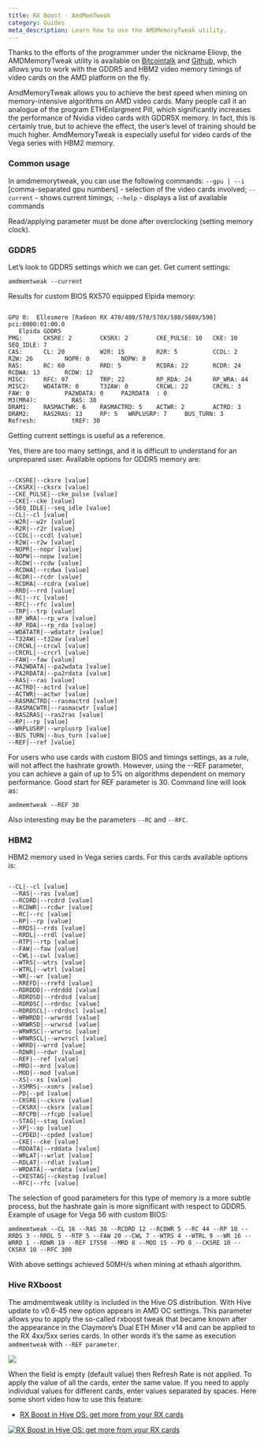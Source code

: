 ```yaml
---
title: RX Boost - AmdMemTweak
category: Guides
meta_description: Learn how to use the AMDMemoryTweak utility.
---
```


Thanks to the efforts of the programmer under the nickname Eliovp, the AMDMemoryTweak utility is available on [Bitcointalk](https://bitcointalk.org/index.php?topic=5123724.0) and [Github](https://github.com/Eliovp/amdmemorytweak), which allows you to work with the GDDR5 and HBM2 video memory timings of video cards on the AMD platform on the fly.

AmdMemoryTweak allows you to achieve the best speed when mining on memory-intensive algorithms on AMD video cards. Many people call it an analogue of the program ETHEnlargment Pill, which significantly increases the performance of Nvidia video cards with GDDR5X memory. In fact, this is certainly true, but to achieve the effect, the user’s level of training should be much higher. AmdMemoryTweak is especially useful for video cards of the Vega series with HBM2 memory.

### Common usage
In amdmemorytweak, you can use the following commands:
`--gpu | --i` [comma-separated gpu numbers] - selection of the video cards involved;
`--current` - shows current timings;
`--help` - displays a list of available commands

Read/applying parameter must be done after overclocking (setting memory clock).

###  GDDR5
Let’s look to GDDR5 settings which we can get.
Get current settings:

`amdmemtweak --current`

Results for custom BIOS RX570 equipped Elpida memory:
<pre><code>
GPU 0:  Ellesmere [Radeon RX 470/480/570/570X/580/580X/590]     pci:0000:01:00.0
   Elpida GDDR5
PMG:      CKSRE: 2        CKSRX: 2        CKE_PULSE: 10   CKE: 10         SEQ_IDLE: 7
CAS:      CL: 20          W2R: 15         R2R: 5          CCDL: 2         R2W: 26         NOPR: 0         NOPW: 0
RAS:      RC: 60          RRD: 5          RCDRA: 22       RCDR: 24        RCDWA: 13       RCDW: 12
MISC:     RFC: 97         TRP: 22         RP_RDA: 24      RP_WRA: 44
MISC2:    WDATATR: 0      T32AW: 0        CRCWL: 22       CRCRL: 3        FAW: 0          PA2WDATA: 0     PA2RDATA  : 0
M3(MR4):          RAS: 38
DRAM1:    RASMACTWR: 6    RASMACTRD: 5    ACTWR: 2        ACTRD: 3
DRAM2:    RAS2RAS: 13     RP: 5   WRPLUSRP: 7     BUS_TURN: 3
Refresh:          tREF: 30
</code></pre>
Getting current settings is useful as a reference.

Yes, there are too many settings, and it is difficult to understand for an unprepared user.
Available options for GDDR5 memory are:
<pre><code>
--CKSRE|--cksre [value]
--CKSRX|--cksrx [value]
--CKE_PULSE|--cke_pulse [value]
--CKE|--cke [value]
--SEQ_IDLE|--seq_idle [value]
--CL|--cl [value]
--W2R|--w2r [value]
--R2R|--r2r [value]
--CCDL|--ccdl [value]
--R2W|--r2w [value]
--NOPR|--nopr [value]
--NOPW|--nopw [value]
--RCDW|--rcdw [value]
--RCDWA|--rcdwa [value]
--RCDR|--rcdr [value]
--RCDRA|--rcdra [value]
--RRD|--rrd [value]
--RC|--rc [value]
--RFC|--rfc [value]
--TRP|--trp [value]
--RP_WRA|--rp_wra [value]
--RP_RDA|--rp_rda [value]
--WDATATR|--wdatatr [value]
--T32AW|--t32aw [value]
--CRCWL|--crcwl [value]
--CRCRL|--crcrl [value]
--FAW|--faw [value]
--PA2WDATA|--pa2wdata [value]
--PA2RDATA|--pa2rdata [value]
--RAS|--ras [value]
--ACTRD|--actrd [value]
--ACTWR|--actwr [value]
--RASMACTRD|--rasmactrd [value]
--RASMACWTR|--rasmacwtr [value]
--RAS2RAS|--ras2ras [value]
--RP|--rp [value]
--WRPLUSRP|--wrplusrp [value]
--BUS_TURN|--bus_turn [value]
--REF|--ref [value]
</code></pre>
For users who use cards with custom BIOS and timings settings, as a rule, will not affect the hashrate growth.
However, using the --REF parameter, you can achieve a gain of up to 5% on algorithms dependent on memory performance. Good start for REF parameter is 30.
Command line will look as:

`amdmemtweak --REF 30`

Also interesting may be the parameters `--RC` and `--RFC`.

### HBM2
HBM2 memory used in Vega series cards. For this cards available options is:
<pre><code>
--CL|--cl [value]
 --RAS|--ras [value]
 --RCDRD|--rcdrd [value]
 --RCDWR|--rcdwr [value]
 --RC|--rc [value]
 --RP|--rp [value]
 --RRDS|--rrds [value]
 --RRDL|--rrdl [value]
 --RTP|--rtp [value]
 --FAW|--faw [value]
 --CWL|--cwl [value]
 --WTRS|--wtrs [value]
 --WTRL|--wtrl [value]
 --WR|--wr [value]
 --RREFD|--rrefd [value]
 --RDRDDD|--rdrddd [value]
 --RDRDSD|--rdrdsd [value]
 --RDRDSC|--rdrdsc [value]
 --RDRDSCL|--rdrdscl [value]
 --WRWRDD|--wrwrdd [value]
 --WRWRSD|--wrwrsd [value]
 --WRWRSC|--wrwrsc [value]
 --WRWRSCL|--wrwrscl [value]
 --WRRD|--wrrd [value]
 --RDWR|--rdwr [value]
 --REF|--ref [value]
 --MRD|--mrd [value]
 --MOD|--mod [value]
 --XS|--xs [value]
 --XSMRS|--xsmrs [value]
 --PD|--pd [value]
 --CKSRE|--cksre [value]
 --CKSRX|--cksrx [value]
 --RFCPB|--rfcpb [value]
 --STAG|--stag [value]
 --XP|--xp [value]
 --CPDED|--cpded [value]
 --CKE|--cke [value]
 --RDDATA|--rddata [value]
 --WRLAT|--wrlat [value]
 --RDLAT|--rdlat [value]
 --WRDATA|--wrdata [value]
 --CKESTAG|--ckestag [value]
 --RFC|--rfc [value]
</code></pre>
The selection of good parameters for this type of memory is a more subtle process, but the hashrate gain is more significant with respect to GDDR5.
Example of usage for Vega 56 with custom BIOS:

`amdmemtweak --CL 16 --RAS 30 --RCDRD 12 --RCDWR 5 --RC 44 --RP 10 --RRDS 3 --RRDL 5 --RTP 5 --FAW 20 --CWL 7 --WTRS 4 --WTRL 9 --WR 16 --WRRD 1 --RDWR 19 --REF 17550 --MRD 8 --MOD 15 --PD 8 --CKSRE 10 --CKSRX 10 --RFC 300`

With above settings achieved 50MH/s when mining at ethash algorithm.

### Hive RXboost
The amdmemtweak utility is included in the Hive OS distribution. With Hive update to v0.6-45 new option appears in AMD OC settings. This parameter allows you to apply the so-called rxboost tweak that became known after the appearance in the Claymore’s Dual ETH Miner v14 and can be applied to the RX 4xx/5xx series cards. In other words it’s the same as execution `amdmemtweak` with `--REF parameter`.

<img src="https://lbd.hiveos.farm/kbase/images/forum/dd4564ddc1ebfe5aee3530837c35220d4a099db8.png">

When the field is empty (default value) then Refresh Rate is not applied. To apply the value of all the cards, enter the same value. If you need to apply individual values for different cards, enter values separated by spaces.
Here some short video how to use this feature:
- <a href="https://www.youtube.com/watch?v=0zJsU07Lgvc">RX Boost in Hive OS: get more from your RX cards</a>

<a href="http://www.youtube.com/watch?feature=player_embedded&v=0zJsU07Lgvc
" target="_blank"><img src="http://img.youtube.com/vi/0zJsU07Lgvc/0.jpg"
alt="RX Boost in Hive OS: get more from your RX cards"></a>
